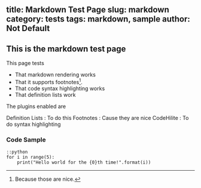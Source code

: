 title: Markdown Test Page
slug: markdown
category: tests
tags: markdown, sample
author: Not Default
---
This is the markdown test page
------------------------------
This page tests

-   That markdown rendering works
-   That it supports footnotes[^1].
-   That code syntax highlighting works
-   That definition lists work

The plugins enabled are

Definition Lists
:   To do this
Footnotes
:   Cause they are nice
CodeHilite
:   To do syntax highlighting

[^1]: Because those are nice.

### Code Sample

    ::python
    for i in range(5):
        print("Hello world for the {0}th time!".format(i))
